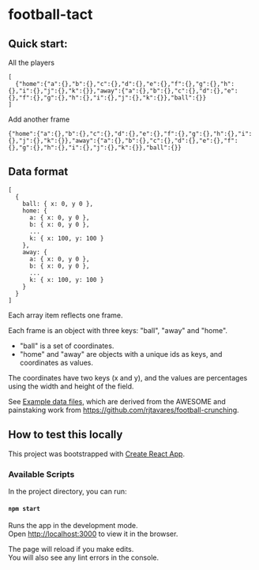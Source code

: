 # football-tact

## Quick start:

All the players

```
[
  {"home":{"a":{},"b":{},"c":{},"d":{},"e":{},"f":{},"g":{},"h":{},"i":{},"j":{},"k":{}},"away":{"a":{},"b":{},"c":{},"d":{},"e":{},"f":{},"g":{},"h":{},"i":{},"j":{},"k":{}},"ball":{}}
]
```

Add another frame

```
{"home":{"a":{},"b":{},"c":{},"d":{},"e":{},"f":{},"g":{},"h":{},"i":{},"j":{},"k":{}},"away":{"a":{},"b":{},"c":{},"d":{},"e":{},"f":{},"g":{},"h":{},"i":{},"j":{},"k":{}},"ball":{}}
```


## Data format

```
[
  {
    ball: { x: 0, y 0 },
    home: {
      a: { x: 0, y 0 },
      b: { x: 0, y 0 },
      ...
      k: { x: 100, y: 100 }
    },
    away: {
      a: { x: 0, y 0 },
      b: { x: 0, y 0 },
      ...
      k: { x: 100, y: 100 }
    }
  }
]
```

Each array item reflects one frame.

Each frame is an object with three keys: "ball", "away" and "home".

* "ball" is a set of coordinates.
* "home" and "away" are objects with a unique ids as keys, and coordinates as values.

The coordinates have two keys (x and y), and the values are percentages using the width and height of the field.

See [Example data files](src/data/), which are derived from the AWESOME and painstaking work from https://github.com/rjtavares/football-crunching.


## How to test this locally

This project was bootstrapped with [Create React App](https://github.com/facebook/create-react-app).

### Available Scripts

In the project directory, you can run:

#### `npm start`

Runs the app in the development mode.<br>
Open [http://localhost:3000](http://localhost:3000) to view it in the browser.

The page will reload if you make edits.<br>
You will also see any lint errors in the console.



